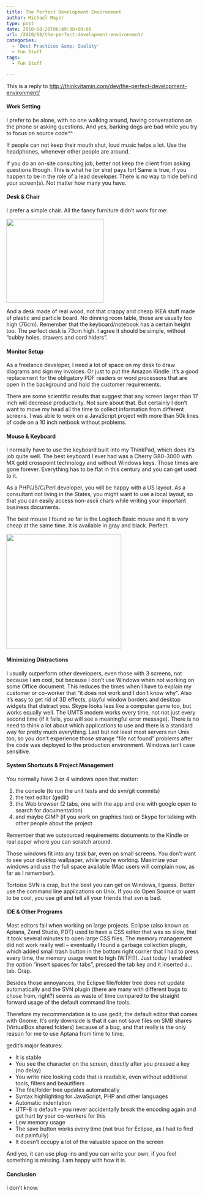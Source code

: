 ```yaml
---
title: The Perfect Development Environment
author: Michael Mayer
type: post
date: 2010-08-20T06:49:38+00:00
url: /2010/08/the-perfect-development-environment/
categories:
  - 'Best Practices &amp; Quality'
  - Fun Stuff
tags:
  - Fun Stuff

---
```

This is a reply to <http://thinkvitamin.com/dev/the-perfect-development-environment/>

#### Work Setting

I prefer to be alone, with no one walking around, having conversations on the phone or asking questions. And yes, barking dogs are bad while you try to focus on source code^^

If people can not keep their mouth shut, loud music helps a lot. Use the headphones, whenever other people are around.

If you do an on-site consulting job, better not keep the client from asking questions though: This is what he (or she) pays for! Same is true, if you happen to be in the role of a lead developer. There is no way to hide behind your screen(s). Not matter how many you have.

#### Desk & Chair

I prefer a simple chair. All the fancy furniture didn&#8217;t work for me:

[<img class="alignnone size-full wp-image-1154" title="Fancy Chair" src="http://www.nulldevice.de/wp-content/uploads/2010/08/variable_mystic1.jpg" alt="" width="254" height="219" />][1]

And a desk made of real wood, not that crappy and cheap IKEA stuff made of plastic and particle board. No dinning room table, those are usually too high (76cm). Remember that the keyboard/notebook has a certain height too. The perfect desk is 73cm high. I agree it should be simple, without &#8220;cubby holes, drawers and cord hiders&#8221;.

#### Monitor Setup

As a freelance developer, I need a lot of space on my desk to draw diagrams and sign my invoices. Or just to put the Amazon Kindle. It&#8217;s a good replacement for the obligatory PDF readers or word processors that are open in the background and hold the customer requirements.

There are some scientific results that suggest that any screen larger than 17 inch will decrease productivity. Not sure about that. But certainly I don&#8217;t want to move my head all the time to collect information from different screens. I was able to work on a JavaScript project with more than 50k lines of code on a 10 inch netbook without problems.

#### Mouse & Keyboard

I normally have to use the keyboard built into my ThinkPad, which does it&#8217;s job quite well. The best keyboard I ever had was a Cherry G80-3000 with MX gold crosspoint technology and without Windows keys. Those times are gone forever. Everything has to be flat in this century and you can get used to it.

As a PHP/JS/C/Perl developer, you will be happy with a US layout. As a consultant not living in the States, you might want to use a local layout, so that you can easily access non-ascii chars while writing your important business documents.

The best mouse I found so far is the Logitech Basic mouse and it is very cheap at the same time. It is available in gray and black. Perfect.
  
[<img class="alignnone size-full wp-image-1155" title="Logitech Mouse" src="http://www.nulldevice.de/wp-content/uploads/2010/08/Logitech-Optical-Wheels-Mou.jpg" alt="" width="300" height="300" srcset="https://blog.liquidbytes.net/wp-content/uploads/2010/08/Logitech-Optical-Wheels-Mou.jpg 300w, https://blog.liquidbytes.net/wp-content/uploads/2010/08/Logitech-Optical-Wheels-Mou-150x150.jpg 150w" sizes="(max-width: 300px) 100vw, 300px" />][2]

#### Minimizing Distractions

I usually outperform other developers, even those with 3 screens, not because I am cool, but because I don&#8217;t use Windows when not working on some Office document. This reduces the times when I have to explain my customer or co-worker that &#8220;it does not work and I don&#8217;t know why&#8221;. Also it&#8217;s easy to get rid of 3D effects, playful window borders and desktop widgets that distract you. Skype looks less like a computer game too, but works equally well. The UMTS modem works every time, not not just every second time (if it fails, you will see a meaningful error message). There is no need to think a lot about which applications to use and there is a standard way for pretty much everything. Last but not least most servers run Unix too, so you don&#8217;t experience those strange &#8220;file not found&#8221; problems after the code was deployed to the production environment. Windows isn&#8217;t case sensitive.

#### System Shortcuts & Project Management

You normally have 3 or 4 windows open that matter:

  1. the console (to run the unit tests and do svn/git commits)
  2. the text editor (gedit)
  3. the Web browser (2 tabs, one with the app and one with google open to search for documentation)
  4. and maybe GIMP (if you work on graphics too) or Skype for talking with other people about the project

Remember that we outsourced requirements documents to the Kindle or real paper where you can scratch around.

Those windows fit into any task bar, even on small screens. You don&#8217;t want to see your desktop wallpaper, while you&#8217;re working. Maximize your windows and use the full space available (Mac users will complain now, as far as I remember).

Tortoise SVN is crap, but the best you can get on Windows, I guess. Better use the command line applications on Unix. If you do Open Source or want to be cool, you use git and tell all your friends that svn is bad.

#### IDE & Other Programs

Most editors fail when working on large projects. Eclipse (also known as Aptana, Zend Studio, PDT) used to have a CSS editor that was so slow, that it took several minutes to open large CSS files. The memory management did not work really well &#8211; eventually I found a garbage collection plugin, which added small trash button in the bottom right corner that I had to press every time, the memory usage went to high (WTF!?). Just today I enabled the option &#8220;insert spaces for tabs&#8221;, pressed the tab key and it inserted a&#8230; tab. Crap.

Besides those annoyances, the Eclipse file/folder tree does not update automatically and the SVN plugin (there are many with different bugs to chose from, right?) seems as waste of time compared to the straight forward usage of the default command line tools.

Therefore my recommendation is to use gedit, the default editor that comes with Gnome. It&#8217;s only downside is that it can not save files on SMB shares (VirtualBox shared folders) because of a bug, and that really is the only reason for me to use Aptana from time to time.

gedit&#8217;s major features:

  * It is stable
  * You see the character on the screen, directly after you pressed a key (no delay)
  * You write nice looking code that is readable, even without additional tools, filters and beautifiers
  * The file/folder tree updates automatically
  * Syntax highlighting for JavaScript, PHP and other languages
  * Automatic indentation
  * UTF-8 is default &#8211; you never accidentally break the encoding again and get hurt by your co-workers for this
  * Low memory usage
  * The save button works every time (not true for Eclipse, as I had to find out painfully)
  * It doesn&#8217;t occupy a lot of the valuable space on the screen

And yes, it can use plug-ins and you can write your own, if you feel something is missing. I am happy with how it is.

#### Conclusion

I don&#8217;t know.

 [1]: http://www.nulldevice.de/wp-content/uploads/2010/08/variable_mystic1.jpg
 [2]: http://www.nulldevice.de/wp-content/uploads/2010/08/Logitech-Optical-Wheels-Mou.jpg